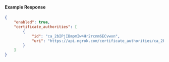 <!-- Code generated for API Clients. DO NOT EDIT. -->

#### Example Response

```json
{
	"enabled": true,
	"certificate_authorities": [
		{
			"id": "ca_2bIPjIBmpmIw4Hr2rcnm6ECvwxn",
			"uri": "https://api.ngrok.com/certificate_authorities/ca_2bIPjIBmpmIw4Hr2rcnm6ECvwxn"
		}
	]
}
```
